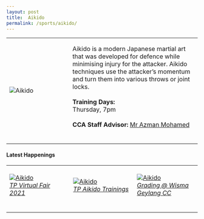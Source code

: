 ```yaml
---
layout: post
title:  Aikido
permalink: /sports/aikido/
---
```


<table>
    <tr>
        <td style="width:33%"><image src="/images/CCA_aikido.jpg" style="display:block;margin-left:auto;margin-right:auto;" alt="Aikido"></image></td>
        <td>
            <p>
                Aikido is a modern Japanese martial art that was developed for defence while minimising injury for the attacker. Aikido techniques use the attacker’s momentum and turn them into various throws or joint locks.<br>
                <br>
                <b>Training Days:</b><br>
                Thursday, 7pm<br>
                <br>
                <b>CCA Staff Advisor:</b> <a href="mailto:Azman_MOHAMED@TP.EDU.SG">Mr Azman Mohamed</a><br>
                <br>
            </p>
        </td>
    </tr>
</table>

#### Latest Happenings

<table>
    <tr>
        <td style="width:33%"><br>
            <a href="https://www.instagram.com/p/COMbVg-nRNA/">
                <image src="/images/CCA-Aikido-ig4.png" style="display:block;margin-left:auto;margin-right:auto;" alt="Aikido">
                <h6 style="margin-top:0%">TP Virtual Fair 2021</h6>
                </image>
            </a>
        </td>
        <td style="width:33%"><br>
            <a href="https://www.instagram.com/p/COHK7htnLo1/">
                <image src="/images/CCA-Aikido-ig5.png" style="display:block;margin-left:auto;margin-right:auto;" alt="Aikido">
                <h6 style="margin-top:0%">TP Aikido Trainings</h6>
                </image>
            </a>
        </td>
        <td style="width:33%"><br>
            <a href="https://www.instagram.com/p/CNe_k1WHgyj/">
                <image src="/images/CCA-Aikido-ig6.png" style="display:block;margin-left:auto;margin-right:auto;" alt="Aikido">
                <h6 style="margin-top:0%">Grading @ Wisma Geylang CC</h6>    
                </image>
            </a>
        </td>
    </tr>
</table>

